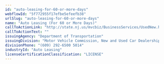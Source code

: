 ```yaml
---
id: "auto-leasing-for-60-or-more-days"
webflowId: "5f772955f17efbe5efeefb38"
urlSlug: "auto-leasing-for-60-or-more-days"
name: "Auto Leasing (For 60 or More Days)"
callToActionLink: "http://state.nj.us/mvcbiz/BusinessServices/UsedNew.htm"
callToActionText: ""
issuingAgency: "Department of Transportation"
issuingDivision: "Motor Vehicle Commission, New and Used Car Dealerships and Leasing Licenses"
divisionPhone: "(609) 292-6500 5014"
industryId: "Auto Leasing"
licenseCertificationClassification: "LICENSE"
---
```

